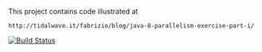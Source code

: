 This project contains code illustrated at

	http://tidalwave.it/fabrizio/blog/java-8-parallelism-exercise-part-i/

[![Build Status](https://drone.io/bitbucket.org/tidalwave/solidblue2-src/status.png)](https://drone.io/bitbucket.org/tidalwave/solidblue2-src/latest)
